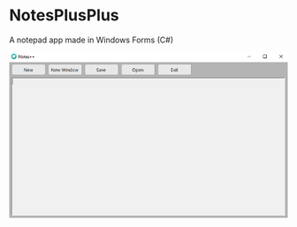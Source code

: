 # NotesPlusPlus

A notepad app made in Windows Forms (C#)

![img1](/Images/img1.png "Screenshot 1")
